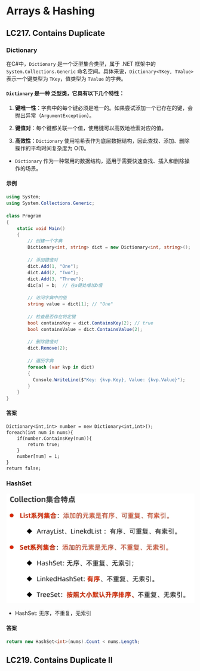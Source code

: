 # Arrays & Hashing

## LC217. Contains Duplicate

### Dictionary

在C#中，`Dictionary` 是一个泛型集合类型，属于 .NET 框架中的 `System.Collections.Generic` 命名空间。具体来说，`Dictionary<TKey, TValue>` 表示一个键类型为 `TKey`，值类型为 `TValue` 的字典。

#### `Dictionary` 是一种 **泛型类**，它具有以下几个特性：

1. **键唯一性**：字典中的每个键必须是唯一的。如果尝试添加一个已存在的键，会抛出异常（`ArgumentException`）。

2. **键值对**：每个键都关联一个值，使用键可以高效地检索对应的值。

3. **高效性**：`Dictionary` 使用哈希表作为底层数据结构，因此查找、添加、删除操作的平均时间复杂度为 O(1)。
- `Dictionary` 作为一种常用的数据结构，适用于需要快速查找、插入和删除操作的场景。

#### 示例
```csharp
using System;
using System.Collections.Generic;

class Program
{
    static void Main()
    {
        // 创建一个字典
        Dictionary<int, string> dict = new Dictionary<int, string>();

        // 添加键值对
        dict.Add(1, "One");
        dict.Add(2, "Two");
        dict.Add(3, "Three");
        dic[a] = b;  // 在a键处增加b值

        // 访问字典中的值
        string value = dict[1]; // "One"

        // 检查是否存在特定键
        bool containsKey = dict.ContainsKey(2); // true
        bool containsValue = dict.ContainsValue(2);

        // 删除键值对
        dict.Remove(2);

        // 遍历字典
        foreach (var kvp in dict)
        {
          Console.WriteLine($"Key: {kvp.Key}, Value: {kvp.Value}");
        }
    }
}
```

#### 答案
```
Dictionary<int,int> number = new Dictionary<int,int>();
foreach(int num in nums){
    if(number.ContainsKey(num)){
        return true;
    }
    number[num] = 1;
}
return false;
```

### HashSet

![alt text](image.png)


- HashSet: 无序，不重复，无索引

#### 答案
```cs
return new HashSet<int>(nums).Count < nums.Length;
```


## LC219. Contains Duplicate II